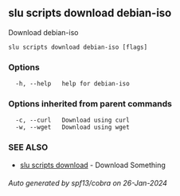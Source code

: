 ## slu scripts download debian-iso

Download debian-iso

```
slu scripts download debian-iso [flags]
```

### Options

```
  -h, --help   help for debian-iso
```

### Options inherited from parent commands

```
  -c, --curl   Download using curl
  -w, --wget   Download using wget
```

### SEE ALSO

* [slu scripts download](slu_scripts_download.md)	 - Download Something

###### Auto generated by spf13/cobra on 26-Jan-2024
